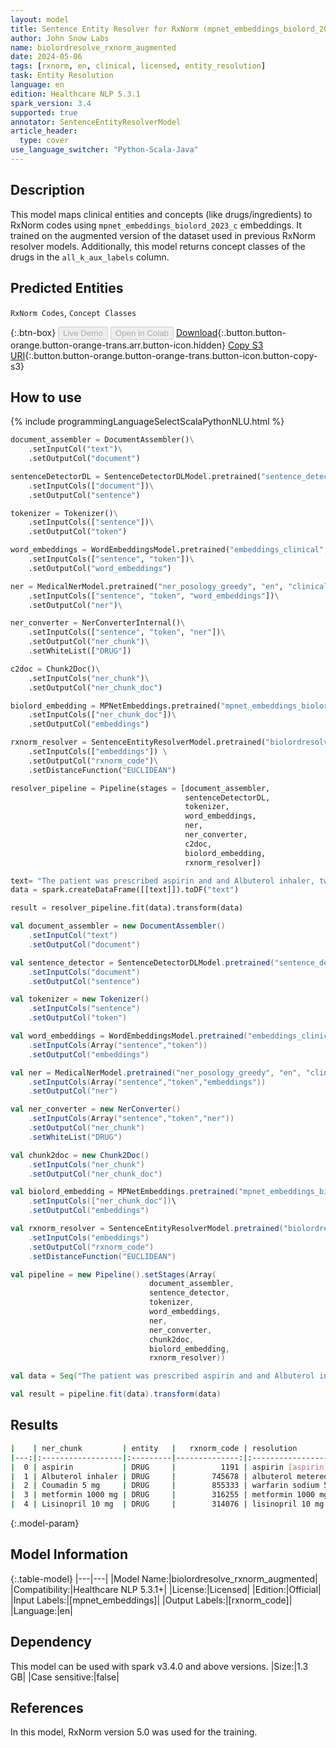 ```yaml
---
layout: model
title: Sentence Entity Resolver for RxNorm (mpnet_embeddings_biolord_2023_c embeddings)
author: John Snow Labs
name: biolordresolve_rxnorm_augmented
date: 2024-05-06
tags: [rxnorm, en, clinical, licensed, entity_resolution]
task: Entity Resolution
language: en
edition: Healthcare NLP 5.3.1
spark_version: 3.4
supported: true
annotator: SentenceEntityResolverModel
article_header:
  type: cover
use_language_switcher: "Python-Scala-Java"
---
```


## Description

This model maps clinical entities and concepts (like drugs/ingredients) to RxNorm codes using `mpnet_embeddings_biolord_2023_c` embeddings. It trained on the augmented version of the dataset used in previous RxNorm resolver models. Additionally, this model returns concept classes of the drugs in the `all_k_aux_labels` column.

## Predicted Entities

`RxNorm Codes`, `Concept Classes`

{:.btn-box}
<button class="button button-orange" disabled>Live Demo</button>
<button class="button button-orange" disabled>Open in Colab</button>
[Download](https://s3.amazonaws.com/auxdata.johnsnowlabs.com/clinical/models/biolordresolve_rxnorm_augmented_en_5.3.1_3.4_1714981701904.zip){:.button.button-orange.button-orange-trans.arr.button-icon.hidden}
[Copy S3 URI](s3://auxdata.johnsnowlabs.com/clinical/models/biolordresolve_rxnorm_augmented_en_5.3.1_3.4_1714981701904.zip){:.button.button-orange.button-orange-trans.button-icon.button-copy-s3}

## How to use



<div class="tabs-box" markdown="1">
{% include programmingLanguageSelectScalaPythonNLU.html %}
  
```python
document_assembler = DocumentAssembler()\
    .setInputCol("text")\
    .setOutputCol("document")

sentenceDetectorDL = SentenceDetectorDLModel.pretrained("sentence_detector_dl_healthcare", "en", "clinical/models")\
    .setInputCols(["document"])\
    .setOutputCol("sentence")

tokenizer = Tokenizer()\
    .setInputCols(["sentence"])\
    .setOutputCol("token")

word_embeddings = WordEmbeddingsModel.pretrained("embeddings_clinical", "en", "clinical/models")\
    .setInputCols(["sentence", "token"])\
    .setOutputCol("word_embeddings")

ner = MedicalNerModel.pretrained("ner_posology_greedy", "en", "clinical/models")\
    .setInputCols(["sentence", "token", "word_embeddings"])\
    .setOutputCol("ner")\

ner_converter = NerConverterInternal()\
    .setInputCols(["sentence", "token", "ner"])\
    .setOutputCol("ner_chunk")\
    .setWhiteList(["DRUG"])

c2doc = Chunk2Doc()\
    .setInputCols("ner_chunk")\
    .setOutputCol("ner_chunk_doc")

biolord_embedding = MPNetEmbeddings.pretrained("mpnet_embeddings_biolord_2023_c", "en")\
    .setInputCols(["ner_chunk_doc"])\
    .setOutputCol("embeddings")

rxnorm_resolver = SentenceEntityResolverModel.pretrained("biolordresolve_rxnorm_augmented", "en", "clinical/models")\
    .setInputCols(["embeddings"]) \
    .setOutputCol("rxnorm_code")\
    .setDistanceFunction("EUCLIDEAN")

resolver_pipeline = Pipeline(stages = [document_assembler,
                                       sentenceDetectorDL,
                                       tokenizer,
                                       word_embeddings,
                                       ner,
                                       ner_converter,
                                       c2doc,
                                       biolord_embedding,
                                       rxnorm_resolver])

text= "The patient was prescribed aspirin and and Albuterol inhaler, two puffs every 4 hours as needed for asthma. She was seen by the endocrinology service and was discharged on avandia 4 mg at night , Coumadin 5 mg with meals , and metformin 1000 mg two times a day and Lisinopril 10 mg daily"
data = spark.createDataFrame([[text]]).toDF("text")

result = resolver_pipeline.fit(data).transform(data)
```
```scala
val document_assembler = new DocumentAssembler()
    .setInputCol("text")
    .setOutputCol("document")

val sentence_detector = SentenceDetectorDLModel.pretrained("sentence_detector_dl_healthcare","en","clinical/models")
    .setInputCols("document")
    .setOutputCol("sentence")

val tokenizer = new Tokenizer()
    .setInputCols("sentence")
    .setOutputCol("token")

val word_embeddings = WordEmbeddingsModel.pretrained("embeddings_clinical", "en", "clinical/models")
    .setInputCols(Array("sentence","token"))
    .setOutputCol("embeddings")

val ner = MedicalNerModel.pretrained("ner_posology_greedy", "en", "clinical/models")
    .setInputCols(Array("sentence","token","embeddings"))
    .setOutputCol("ner")

val ner_converter = new NerConverter()
    .setInputCols(Array("sentence","token","ner"))
    .setOutputCol("ner_chunk")
    .setWhiteList("DRUG")

val chunk2doc = new Chunk2Doc()
    .setInputCols("ner_chunk")
    .setOutputCol("ner_chunk_doc")

val biolord_embedding = MPNetEmbeddings.pretrained("mpnet_embeddings_biolord_2023_c", "en")\
    .setInputCols(["ner_chunk_doc"])\
    .setOutputCol("embeddings")

val rxnorm_resolver = SentenceEntityResolverModel.pretrained("biolordresolve_rxnorm_augmented", "en", "clinical/models")
    .setInputCols("embeddings")
    .setOutputCol("rxnorm_code")
    .setDistanceFunction("EUCLIDEAN")

val pipeline = new Pipeline().setStages(Array(
                               document_assembler,
                               sentence_detector,
                               tokenizer,
                               word_embeddings,
                               ner,
                               ner_converter,
                               chunk2doc,
                               biolord_embedding,
                               rxnorm_resolver))

val data = Seq("The patient was prescribed aspirin and and Albuterol inhaler, two puffs every 4 hours as needed for asthma. He was seen by the endocrinology service and she was discharged on Coumadin 5 mg with meals , and metformin 1000 mg two times a day and Lisinopril 10 mg daily").toDS().toDF("text")

val result = pipeline.fit(data).transform(data)
```
</div>

## Results

```bash
|    | ner_chunk         | entity   |   rxnorm_code | resolution                                                      | all_k_results                                  | all_k_distances                              | all_k_cosine_distances                       | all_k_resolutions                                                                                          | all_k_aux_labels                                                                  |
|---:|:------------------|:---------|--------------:|:----------------------------------------------------------------|:--------------------------------------------...|:---------------------------------------------|:---------------------------------------------|:-----------------------------------------------------------------------------------------------------------|:----------------------------------------------------------------------------------|
|  0 | aspirin           | DRUG     |          1191 | aspirin [aspirin]                                               | 1191:::1154070:::1537020:::1295740:::1299851...| 0.2747:::0.4428:::0.4512:::0.4900:::0.5305...| 0.0377:::0.0980:::0.1018:::0.1200:::0.1407...| aspirin [aspirin]:::aspirin pill [aspirin pill]:::aspirin effervescent oral tablet:::aspirin oral powder...| Ingredient:::Clinical Dose Group:::Clinical Drug Form:::Clinical Dose Group:::B...|
|  1 | Albuterol inhaler | DRUG     |        745678 | albuterol metered dose inhaler [albuterol metered dose inhaler] | 745678:::1649559:::745790:::307779:::745679:...| 0.4336:::0.4758:::0.5416:::0.5701:::0.5863...| 0.0940:::0.1132:::0.1466:::0.1625:::0.1719...| albuterol metered dose inhaler [albuterol metered dose inhaler]:::albuterol dry powder inhaler [albutero...| Clinical Drug Form:::Clinical Drug Form:::Clinical Drug Form:::Clinical Drug:::...|
|  2 | Coumadin 5 mg     | DRUG     |        855333 | warfarin sodium 5 mg [coumadin]                                 | 855333:::432467:::438740:::451604:::855345::...| 0.3421:::0.4407:::0.4601:::0.4798:::0.5002...| 0.0585:::0.0971:::0.1058:::0.1151:::0.1251...| warfarin sodium 5 mg [coumadin]:::coumarin 5 mg oral tablet:::coumarin 5 mg [coumarin 5 mg]:::coumarin 0...| Branded Drug Comp:::Clinical Drug:::Clinical Drug Comp:::Clinical Drug Comp:::B...|
|  3 | metformin 1000 mg | DRUG     |        316255 | metformin 1000 mg [metformin 1000 mg]                           | 316255:::860995:::860999:::861004:::316256::...| 0.3468:::0.4492:::0.4492:::0.5133:::0.5497...| 0.0601:::0.1009:::0.1009:::0.1317:::0.1511...| metformin 1000 mg [metformin 1000 mg]:::metformin hydrochloride 1000 mg [metformin hydrochloride 1000 mg...| Clinical Drug Comp:::Clinical Drug Comp:::Clinical Drug:::Clinical Drug:::Clini...|
|  4 | Lisinopril 10 mg  | DRUG     |        314076 | lisinopril 10 mg oral tablet                                    | 314076:::316151:::197885:::567576:::316153::...| 0.4704:::0.4845:::0.6129:::0.6281:::0.6384...| 0.1106:::0.1174:::0.1878:::0.1973:::0.2038...| lisinopril 10 mg oral tablet:::lisinopril 10 mg [lisinopril 10 mg]:::hydrochlorothiazide 12.5 mg / lisin...| Clinical Drug:::Clinical Drug Comp:::Clinical Drug:::Branded Drug Comp:::Clinic...|
```

{:.model-param}
## Model Information

{:.table-model}
|---|---|
|Model Name:|biolordresolve_rxnorm_augmented|
|Compatibility:|Healthcare NLP 5.3.1+|
|License:|Licensed|
|Edition:|Official|
|Input Labels:|[mpnet_embeddings]|
|Output Labels:|[rxnorm_code]|
|Language:|en|

## Dependency
This model can be used with spark v3.4.0 and above versions.
|Size:|1.3 GB|
|Case sensitive:|false|

## References

In this model, RxNorm version 5.0 was used for the training.

